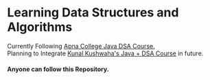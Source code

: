 <h1>Learning Data Structures and Algorithms</h1>
<p1>Currently Following <a href="https://www.youtube.com/watch?v=yRpLlJmRo2w&list=PLfqMhTWNBTe3LtFWcvwpqTkUSlB32kJop">Apna College Java DSA Course.</a><br>
  Planning to Integrate <a href="https://www.youtube.com/watch?v=rZ41y93P2Qo&list=PL9gnSGHSqcnr_DxHsP7AW9ftq0AtAyYqJ">Kunal Kushwaha's Java + DSA Course</a> in future.
</p>
<h4>Anyone can follow this Repository.</h4>
